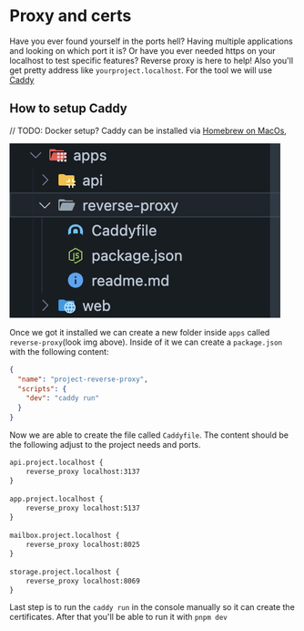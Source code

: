 # Proxy and certs

Have you ever found yourself in the ports hell? Having multiple applications and looking on which port it is? Or have you ever needed https on your localhost to test specific features? Reverse proxy is here to help! Also you'll get pretty address like `yourproject.localhost`.
For the tool we will use [Caddy](https://caddyserver.com/)

## How to setup Caddy

// TODO: Docker setup?
Caddy can be installed via [Homebrew on MacOs](https://caddyserver.com/docs/install#homebrew-mac),

![Monorepo structure](proxy.png)

Once we got it installed we can create a new folder inside `apps` called `reverse-proxy`(look img above). Inside of it we can create a `package.json` with the following content:

```json
{
  "name": "project-reverse-proxy",
  "scripts": {
    "dev": "caddy run"
  }
}
```

Now we are able to create the file called `Caddyfile`. The content should be the following adjust to the project needs and ports.

```
api.project.localhost {
	reverse_proxy localhost:3137
}

app.project.localhost {
	reverse_proxy localhost:5137
}

mailbox.project.localhost {
	reverse_proxy localhost:8025
}

storage.project.localhost {
	reverse_proxy localhost:8069
}
```

Last step is to run the `caddy run` in the console manually so it can create the certificates. After that you'll be able to run it with `pnpm dev`
